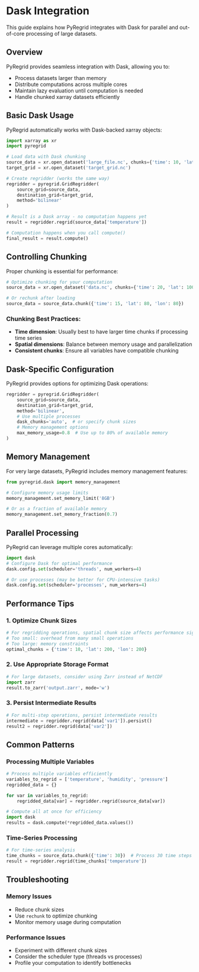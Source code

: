 # Dask Integration

This guide explains how PyRegrid integrates with Dask for parallel and out-of-core processing of large datasets.

## Overview

PyRegrid provides seamless integration with Dask, allowing you to:

- Process datasets larger than memory
- Distribute computations across multiple cores
- Maintain lazy evaluation until computation is needed
- Handle chunked xarray datasets efficiently

## Basic Dask Usage

PyRegrid automatically works with Dask-backed xarray objects:

```python
import xarray as xr
import pyregrid

# Load data with Dask chunking
source_data = xr.open_dataset('large_file.nc', chunks={'time': 10, 'lat': 50, 'lon': 50})
target_grid = xr.open_dataset('target_grid.nc')

# Create regridder (works the same way)
regridder = pyregrid.GridRegridder(
    source_grid=source_data,
    destination_grid=target_grid,
    method='bilinear'
)

# Result is a Dask array - no computation happens yet
result = regridder.regrid(source_data['temperature'])

# Computation happens when you call compute()
final_result = result.compute()
```

## Controlling Chunking

Proper chunking is essential for performance:

```python
# Optimize chunking for your computation
source_data = xr.open_dataset('data.nc', chunks={'time': 20, 'lat': 100, 'lon': 10})

# Or rechunk after loading
source_data = source_data.chunk({'time': 15, 'lat': 80, 'lon': 80})
```

### Chunking Best Practices:

- **Time dimension**: Usually best to have larger time chunks if processing time series
- **Spatial dimensions**: Balance between memory usage and parallelization
- **Consistent chunks**: Ensure all variables have compatible chunking

## Dask-Specific Configuration

PyRegrid provides options for optimizing Dask operations:

```python
regridder = pyregrid.GridRegridder(
    source_grid=source_data,
    destination_grid=target_grid,
    method='bilinear',
    # Use multiple processes
    dask_chunks='auto',  # or specify chunk sizes
    # Memory management options
    max_memory_usage=0.8  # Use up to 80% of available memory
)
```

## Memory Management

For very large datasets, PyRegrid includes memory management features:

```python
from pyregrid.dask import memory_management

# Configure memory usage limits
memory_management.set_memory_limit('8GB')

# Or as a fraction of available memory
memory_management.set_memory_fraction(0.7)
```

## Parallel Processing

PyRegrid can leverage multiple cores automatically:

```python
import dask
# Configure Dask for optimal performance
dask.config.set(scheduler='threads', num_workers=4)

# Or use processes (may be better for CPU-intensive tasks)
dask.config.set(scheduler='processes', num_workers=4)
```

## Performance Tips

### 1. Optimize Chunk Sizes
```python
# For regridding operations, spatial chunk size affects performance significantly
# Too small: overhead from many small operations
# Too large: memory constraints
optimal_chunks = {'time': 10, 'lat': 200, 'lon': 200}
```

### 2. Use Appropriate Storage Format
```python
# For large datasets, consider using Zarr instead of NetCDF
import zarr
result.to_zarr('output.zarr', mode='w')
```

### 3. Persist Intermediate Results
```python
# For multi-step operations, persist intermediate results
intermediate = regridder.regrid(data['var1']).persist()
result2 = regridder.regrid(data['var2'])
```

## Common Patterns

### Processing Multiple Variables
```python
# Process multiple variables efficiently
variables_to_regrid = ['temperature', 'humidity', 'pressure']
regridded_data = {}

for var in variables_to_regrid:
    regridded_data[var] = regridder.regrid(source_data[var])

# Compute all at once for efficiency
import dask
results = dask.compute(*regridded_data.values())
```

### Time-Series Processing
```python
# For time-series analysis
time_chunks = source_data.chunk({'time': 30})  # Process 30 time steps at a time
result = regridder.regrid(time_chunks['temperature'])
```

## Troubleshooting

### Memory Issues
- Reduce chunk sizes
- Use `rechunk` to optimize chunking
- Monitor memory usage during computation

### Performance Issues
- Experiment with different chunk sizes
- Consider the scheduler type (threads vs processes)
- Profile your computation to identify bottlenecks
